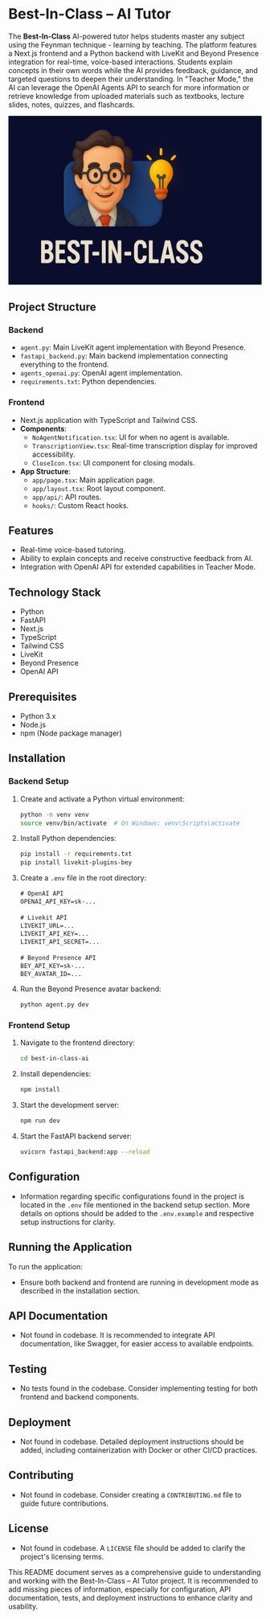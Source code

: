 # Best-In-Class – AI Tutor

The **Best-In-Class** AI-powered tutor helps students master any subject using the Feynman technique - learning by teaching. The platform features a Next.js frontend and a Python backend with LiveKit and Beyond Presence integration for real-time, voice-based interactions. Students explain concepts in their own words while the AI provides feedback, guidance, and targeted questions to deepen their understanding. In "Teacher Mode," the AI can leverage the OpenAI Agents API to search for more information or retrieve knowledge from uploaded materials such as textbooks, lecture slides, notes, quizzes, and flashcards.

![Best-In-Class - AI Tutor Screenshot](./best_in_class_ai_feynman.png)

## Project Structure

### Backend
- `agent.py`: Main LiveKit agent implementation with Beyond Presence.
- `fastapi_backend.py`: Main backend implementation connecting everything to the frontend.
- `agents_openai.py`: OpenAI agent implementation.
- `requirements.txt`: Python dependencies.

### Frontend
- Next.js application with TypeScript and Tailwind CSS.
- **Components**:
  - `NoAgentNotification.tsx`: UI for when no agent is available.
  - `TranscriptionView.tsx`: Real-time transcription display for improved accessibility.
  - `CloseIcon.tsx`: UI component for closing modals.
- **App Structure**:
  - `app/page.tsx`: Main application page.
  - `app/layout.tsx`: Root layout component.
  - `app/api/`: API routes.
  - `hooks/`: Custom React hooks.

## Features
- Real-time voice-based tutoring.
- Ability to explain concepts and receive constructive feedback from AI.
- Integration with OpenAI API for extended capabilities in Teacher Mode.

## Technology Stack
- Python
- FastAPI
- Next.js
- TypeScript
- Tailwind CSS
- LiveKit
- Beyond Presence
- OpenAI API

## Prerequisites
- Python 3.x
- Node.js
- npm (Node package manager)

## Installation

### Backend Setup
1. Create and activate a Python virtual environment:
    ```bash
    python -m venv venv
    source venv/bin/activate  # On Windows: venv\Scripts\activate
    ```

2. Install Python dependencies:
    ```bash
    pip install -r requirements.txt
    pip install livekit-plugins-bey
    ```

3. Create a `.env` file in the root directory:
    ```plaintext
    # OpenAI API
    OPENAI_API_KEY=sk-...

    # Livekit API
    LIVEKIT_URL=...
    LIVEKIT_API_KEY=...
    LIVEKIT_API_SECRET=...

    # Beyond Presence API
    BEY_API_KEY=sk-...
    BEY_AVATAR_ID=...
    ```

4. Run the Beyond Presence avatar backend:
    ```bash
    python agent.py dev
    ```

### Frontend Setup
1. Navigate to the frontend directory:
    ```bash
    cd best-in-class-ai
    ```

2. Install dependencies:
    ```bash
    npm install
    ```

3. Start the development server:
    ```bash
    npm run dev
    ```

4. Start the FastAPI backend server:
    ```bash
    uvicorn fastapi_backend:app --reload
    ```

## Configuration
- Information regarding specific configurations found in the project is located in the `.env` file mentioned in the backend setup section. More details on options should be added to the `.env.example` and respective setup instructions for clarity.

## Running the Application
To run the application:
- Ensure both backend and frontend are running in development mode as described in the installation section.

## API Documentation
- Not found in codebase. It is recommended to integrate API documentation, like Swagger, for easier access to available endpoints.

## Testing
- No tests found in the codebase. Consider implementing testing for both frontend and backend components.

## Deployment
- Not found in codebase. Detailed deployment instructions should be added, including containerization with Docker or other CI/CD practices.

## Contributing
- Not found in codebase. Consider creating a `CONTRIBUTING.md` file to guide future contributions.

## License
- Not found in codebase. A `LICENSE` file should be added to clarify the project's licensing terms.

This README document serves as a comprehensive guide to understanding and working with the Best-In-Class – AI Tutor project. It is recommended to add missing pieces of information, especially for configuration, API documentation, tests, and deployment instructions to enhance clarity and usability.